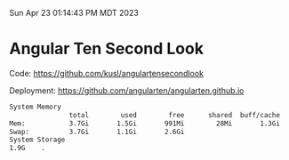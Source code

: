 Sun Apr 23 01:14:43 PM MDT 2023

# Angular Ten Second Look

Code: https://github.com/kusl/angulartensecondlook

Deployment: https://github.com/angularten/angularten.github.io

```bash
System Memory
               total        used        free      shared  buff/cache   available
Mem:           3.7Gi       1.5Gi       991Mi        28Mi       1.3Gi       1.9Gi
Swap:          3.7Gi       1.1Gi       2.6Gi
System Storage
1.9G	.
```
